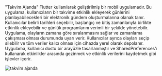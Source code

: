 "Takvim Ajanda" Flutter kullanılarak geliştirilmiş bir mobil uygulamadır. Bu uygulama, kullanıcıların bir takvime etkinlik ekleyerek günlerini planlayabilecekleri bir elektronik gündem oluşturmalarına olanak tanır. Kullanıcılar belirli tarihleri ​​seçebilir, başlangıç ​​ve bitiş zamanlarıyla birlikte etkinlik ekleyebilir ve günlük programlarını verimli bir şekilde yönetebilir. Uygulama, olayların zamana göre sıralanmasını sağlar ve zamanlama çakışması olması durumunda uyarı verir. Kullanıcılar ayrıca olayları seçip silebilir ve tüm veriler kalıcı olması için cihazda yerel olarak depolanır. Uygulama, kullanıcı dostu bir arayüzle tasarlanmıştır ve SharedPreferences'ı kullanarak etkinlikler arasında gezinmek ve etkinlik verilerini kaydetmek gibi işlevler içerir.

![takvim ajanda](https://github.com/user-attachments/assets/ee9289fe-5383-4d64-a8f7-267901372c66)
